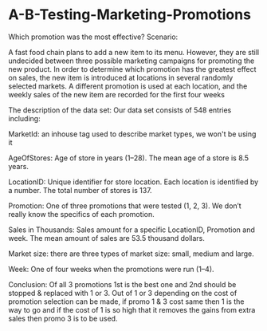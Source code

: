 # A-B-Testing-Marketing-Promotions

Which promotion was the most effective?
Scenario:

A fast food chain plans to add a new item to its menu. However, they are still undecided between three possible marketing campaigns for promoting the new product. In order to determine which promotion has the greatest effect on sales, the new item is introduced at locations in several randomly selected markets. A different promotion is used at each location, and the weekly sales of the new item are recorded for the first four weeks

The description of the data set: Our data set consists of 548 entries including:

MarketId: an inhouse tag used to describe market types, we won't be using it

AgeOfStores: Age of store in years (1–28). The mean age of a store is 8.5 years.

LocationID: Unique identifier for store location. Each location is identified by a number. The total number of stores is 137.

Promotion: One of three promotions that were tested (1, 2, 3). We don’t really know the specifics of each promotion.

Sales in Thousands: Sales amount for a specific LocationID, Promotion and week. The mean amount of sales are 53.5 thousand dollars.

Market size: there are three types of market size: small, medium and large.

Week: One of four weeks when the promotions were run (1–4).

Conclusion: Of all 3 promotions 1st is the best one and 2nd should be stopped & replaced with 1 or 3. Out of 1 or 3 depending on the cost of promotion selection can be made, if promo 1 & 3 cost same then 1 is the way to go and if the cost of 1 is so high that it removes the gains from extra sales then promo 3 is to be used.

